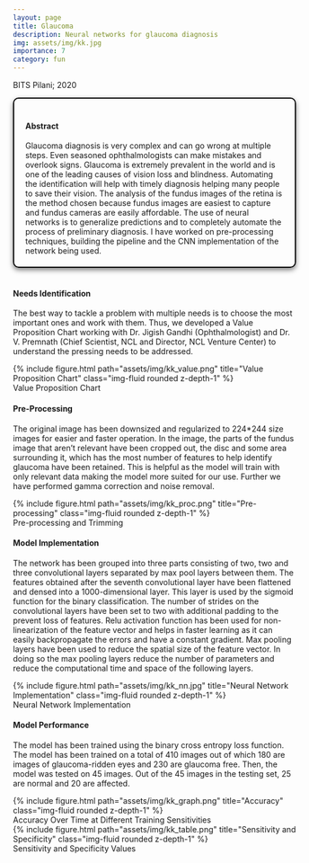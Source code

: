 ```yaml
---
layout: page
title: Glaucoma
description: Neural networks for glaucoma diagnosis
img: assets/img/kk.jpg
importance: 7
category: fun
---
```


BITS Pilani; 2020

<head>
    <meta charset="UTF-8">
    <meta name="viewport" content="width=device-width, initial-scale=1.0">
    <style>
        .info-box {
            border: 2px solid #000000; /* Border color */
            padding: 20px; /* Padding inside the box */
            border-radius: 10px; /* Rounded corners */
            box-shadow: 0 4px 8px rgba(0, 0, 0, 0.5); /* Box shadow for a subtle lift */
            max-width: 800px; /* Maximum width of the box */
            text-align: left;
        }
        .info-box p {
            margin: 0; /* Remove default margin for better spacing */
        }
    </style>
</head>

<div class="info-box">
 <h4><b>Abstract</b></h4>
<p>
Glaucoma diagnosis is very complex and can go wrong at multiple steps. Even seasoned ophthalmologists can make mistakes and overlook signs. Glaucoma is extremely prevalent in the world and is one of the leading causes of vision loss and blindness. Automating the identification will help with timely diagnosis helping many people to save their vision. The analysis of the fundus images of the retina is the method chosen because fundus images are easiest to capture and fundus cameras are easily affordable. The use of neural networks is to generalize predictions and to completely automate the process of preliminary diagnosis. I have worked on pre-processing techniques, building the pipeline and the CNN implementation of the network being used.
</p></div> 
<br>


<h4>Needs Identification</h4>

The best way to tackle a problem with multiple needs is to choose the most important ones and work with them. Thus, we developed a Value Proposition Chart working with Dr. Jigish Gandhi (Ophthalmologist) and Dr. V. Premnath (Chief Scientist, NCL and Director, NCL Venture Center) to understand the pressing needs to be addressed. 

<div class="img">
        {% include figure.html path="assets/img/kk_value.png" title="Value Proposition Chart" class="img-fluid rounded z-depth-1" %}
</div>
<div class="caption">
    Value Proposition Chart
</div>


<h4>Pre-Processing</h4>

The original image has been downsized and regularized to 224*244 size images for easier and faster operation. In the image, the parts of the fundus image that aren’t relevant have been cropped out, the disc and some area surrounding it, which has the most number of features to help identify glaucoma have been retained. This is helpful as the model will train with only relevant data making the model more suited for our use. Further we have performed gamma correction and noise removal.

<div class="img">
        {% include figure.html path="assets/img/kk_proc.png" title="Pre-processing" class="img-fluid rounded z-depth-1" %}
</div>
<div class="caption">
    Pre-processing and Trimming
</div>


<h4>Model Implementation</h4>

The network has been grouped into three parts consisting of two, two and three convolutional layers separated by max pool layers between them. The features obtained after the seventh convolutional layer have been flattened and densed into a 1000-dimensional layer. This layer is used by the sigmoid function for the binary classification. The number of strides on the convolutional layers have been set to two with additional padding to the prevent loss of features. Relu activation function has been used for non-linearization of the feature vector and helps in faster learning as it can easily backpropagate the errors and have a constant gradient. Max pooling layers have been used to reduce the spatial size of the feature vector. In doing so the max pooling layers reduce the number of parameters and reduce the computational time and space of the following layers.

<div class="img">
        {% include figure.html path="assets/img/kk_nn.jpg" title="Neural Network Implementation" class="img-fluid rounded z-depth-1" %}
</div>
<div class="caption">
    Neural Network Implementation
</div>

<h4>Model Performance</h4>

The model has been trained using the binary cross entropy loss function. The model has been trained on a total of 410 images out of which 180 are images of glaucoma-ridden eyes and 230 are glaucoma free. Then, the model was tested on 45 images. Out of the 45 images in the testing set, 25 are normal and 20 are affected.


<div class="img">
        {% include figure.html path="assets/img/kk_graph.png" title="Accuracy" class="img-fluid rounded z-depth-1" %}
</div>
<div class="caption">
    Accuracy Over Time at Different Training Sensitivities
</div>

<div class="img">
        {% include figure.html path="assets/img/kk_table.png" title="Sensitivity and Specificity" class="img-fluid rounded z-depth-1" %}
</div>
<div class="caption">
    Sensitivity and Specificity Values
</div>
